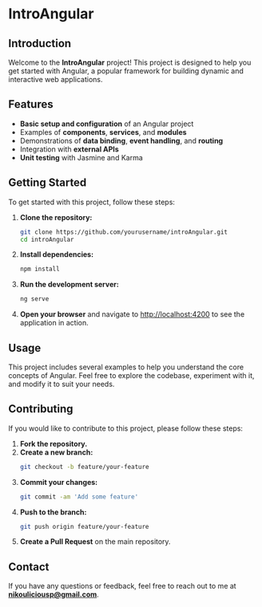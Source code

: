 # IntroAngular

## Introduction
Welcome to the **IntroAngular** project! This project is designed to help you get started with Angular, a popular framework for building dynamic and interactive web applications.

## Features
- **Basic setup and configuration** of an Angular project
- Examples of **components**, **services**, and **modules**
- Demonstrations of **data binding**, **event handling**, and **routing**
- Integration with **external APIs**
- **Unit testing** with Jasmine and Karma

## Getting Started
To get started with this project, follow these steps:

1. **Clone the repository:**
   ```bash
   git clone https://github.com/yourusername/introAngular.git
   cd introAngular
   ```

2. **Install dependencies:**
   ```bash
   npm install
   ```

3. **Run the development server:**
   ```bash
   ng serve
   ```

4. **Open your browser** and navigate to [http://localhost:4200](http://localhost:4200) to see the application in action.

## Usage
This project includes several examples to help you understand the core concepts of Angular. Feel free to explore the codebase, experiment with it, and modify it to suit your needs.

## Contributing
If you would like to contribute to this project, please follow these steps:

1. **Fork the repository.**  
2. **Create a new branch:**
   ```bash
   git checkout -b feature/your-feature
   ```
3. **Commit your changes:**
   ```bash
   git commit -am 'Add some feature'
   ```
4. **Push to the branch:**
   ```bash
   git push origin feature/your-feature
   ```
5. **Create a Pull Request** on the main repository.

## Contact
If you have any questions or feedback, feel free to reach out to me at **nikouliciousp@gmail.com**.
